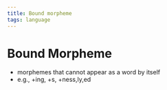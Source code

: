 ```yaml
---
title: Bound morpheme
tags: language
---
```


# Bound Morpheme
- morphemes that cannot appear as a word by itself
- e.g., +ing, +s, +ness,ly,ed


